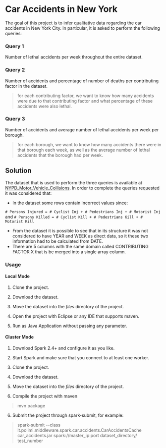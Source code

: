 # Car Accidents in New York
The goal of this project is to infer qualitative data regarding the car accidents in New York City. In particular, it is asked to perform the following queries:
### Query 1
Number of lethal accidents per week throughout the entire dataset. 
### Query 2
Number  of  accidents  and  percentage  of  number  of  deaths  per  contributing  factor  in  the dataset.
> for each contributing factor, we want to know how many accidents were due to that  contributing factor and what percentage of these accidents were also lethal.

### Query 3
Number of accidents and average number of lethal accidents per week per borough.
> for  each  borough,  we  want  to  know how  many  accidents  there  were  in that borough each  week,  as  well  as  the  average  number  of  lethal  accidents  that  the borough had per week.

## Solution
The dataset that is used to perform the three queries is available at [NYPD_Motor_Vehicle_Collisions](http://ssmgames.altervista.org/NYPD_Motor_Vehicle_Collisions.csv).
In order to complete the queries requested it was considered that:
- In the dataset some rows contain incorrect values since:

 `# Persons Injured = # Cyclist Inj + # Pedestrians Inj + # Motorist Inj `
 and 
 `# Persons Killed = # Cyclist Kill + # Pedestrians Kill + # Motorist Kill `

- From the dataset it is possible to see that in its structure it was not considered to have YEAR and WEEK as direct data, so it these two information had to be calculated from DATE.
- There are 5 columns with the same domain called CONTRIBUTING FACTOR X that is be merged into a single array column.

### Usage

#### Local Mode
1. Clone the project.

2. Download the dataset.

3. Move the dataset into the *files* directory of the project.

4. Open the project with Eclipse or any IDE that  supports maven.

5. Run as Java Application without passing any parameter.

#### Cluster Mode
1. Download Spark 2.4+ and configure it as you like.

2. Start Spark and make sure that you connect to at least one worker.

3. Clone the project.

4. Download the dataset.

5. Move the dataset into the *files* directory of the project.

6. Compile the project with maven

 > mvn package

6. Submit the project through spark-submit, for example:
> spark-submit --class it.polimi.middleware.spark.car.accidents.CarAccidentsCache car_accidents.jar spark://master_ip:port dataset_directory/ test_number 
